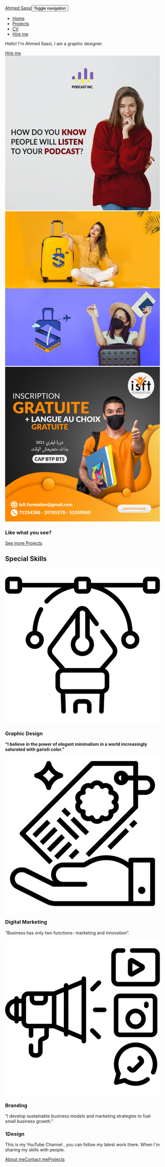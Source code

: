 <!DOCTYPE html>
<html>

<head>
    <meta charset="utf-8">
    <meta name="viewport" content="width=device-width, initial-scale=1.0, shrink-to-fit=no">
    <title>Home - Brand</title>
    <link rel="stylesheet" href="/assets/bootstrap/css/bootstrap.min.css">
    <link rel="stylesheet" href="https://fonts.googleapis.com/css?family=Lato:300,400,700">
    <link rel="stylesheet" href="/assets/fonts/ionicons.min.css">
    <link rel="stylesheet" href="https://cdnjs.cloudflare.com/ajax/libs/pikaday/1.6.1/css/pikaday.min.css">
    <link rel="stylesheet" href="/assets/css/untitled-1.css">
    <link rel="stylesheet" href="/assets/css/untitled.css">
</head>

<body>
    <nav class="navbar navbar-dark navbar-expand-lg fixed-top bg-white portfolio-navbar gradient" style="color: #272727;">
        <div class="container"><a class="navbar-brand logo" href="#">Ahmed Sassi</a><button data-toggle="collapse" class="navbar-toggler" data-target="#navbarNav"><span class="sr-only">Toggle navigation</span><span class="navbar-toggler-icon"></span></button>
            <div class="collapse navbar-collapse"
                id="navbarNav">
                <ul class="nav navbar-nav ml-auto">
                    <li class="nav-item"><a class="nav-link active" href="/index.html">Home</a></li>
                    <li class="nav-item"><a class="nav-link" href="/projects-grid-cards.html">Projects</a></li>
                    <li class="nav-item"><a class="nav-link" href="/cv.html">CV</a></li>
                    <li class="nav-item"><a class="nav-link" href="/hire-me.html">Hire me</a></li>
                </ul>
            </div>
        </div>
    </nav>
    <main class="page lanidng-page">
        <section class="portfolio-block block-intro">
            <div class="container">
                <div class="avatar" style="background-image:url(&quot;/assets/img/avatars/ahmedsassi.jpg&quot;);"></div>
                <div class="about-me">
                    <p>Hello! I'm Ahmed Sassi, I am a graphic designer.</p><a class="btn btn-outline-primary" role="button" href="/hire-me.html">Hire me</a></div>
            </div>
        </section>
        <section class="portfolio-block photography">
            <div class="container">
                <div class="row no-gutters">
                    <div class="col-md-6 col-lg-4 item zoom-on-hover"><a href="#"><img class="img-fluid image" src="/assets/img/work/How%20Do%20You%20Know%20People%20Will%20Listen%20to%20Your%20Podcast.png"></a></div>
                    <div class="col-md-6 col-lg-4 item zoom-on-hover"><a href="#"><img class="img-fluid image" src="/assets/img/work/120393420_372533363936629_9092562531073218848_n.jpg"></a></div>
                    <div class="col-md-6 col-lg-4 item zoom-on-hover"><a href="#"><img class="img-fluid image" src="/assets/img/work/1-01.jpg"></a></div>
                </div>
            </div>
        </section>
        <section class="portfolio-block call-to-action border-bottom">
            <div class="container">
                <div class="d-flex justify-content-center align-items-center content">
                    <h3>Like what you see?</h3><a class="btn btn-outline-primary btn-lg" role="button" href="/projects-grid-cards.html">See more Projects<a href="/hire-me.html"></a></a>
                </div>
            </div>
        </section>
        <section class="portfolio-block skills">
            <div class="container">
                <div class="heading">
                    <h2>Special Skills</h2>
                </div>
                <div class="row">
                    <div class="col-md-4">
                        <div class="card special-skill-item border-0">
                            <div class="card-header bg-transparent border-0"><img id="icons" src="/assets/img/icons/vector.png"></div>
                            <div class="card-body">
                                <h3 class="card-title">Graphic Design</h3>
                                <p class="card-text"><strong>“I believe in the power of elegant minimalism in a world increasingly saturated with garish color.”</strong><br></p>
                            </div>
                        </div>
                    </div>
                    <div class="col-md-4">
                        <div class="card special-skill-item border-0">
                            <div class="card-header bg-transparent border-0"><img id="icons" src="/assets/img/icons/price-tag.png"></div>
                            <div class="card-body">
                                <h3 class="card-title">Digital Marketing</h3>
                                <p class="card-text">“Business has only two functions- marketing and innovation”.<br></p>
                            </div>
                        </div>
                    </div>
                    <div class="col-md-4">
                        <div class="card special-skill-item border-0">
                            <div class="card-header bg-transparent border-0"><img id="icons" src="/assets/img/icons/social-media.png"></div>
                            <div class="card-body">
                                <h3 class="card-title">Branding</h3>
                                <p class="card-text">“I develop sustainable business models and marketing strategies to fuel small business growth.”<br></p>
                            </div>
                        </div>
                    </div>
                </div>
            </div>
        </section>
    </main>
    <section class="portfolio-block website gradient">
        <div class="container">
            <div class="row align-items-center">
                <div class="col-md-12 col-lg-5 offset-lg-1 text">
                    <h3>1Design</h3>
                    <p>This is my YouTube Channel , you can follow my latest work there. When I'm sharing my skills with people.</p><a href="https://www.youtube.com/channel/UC2UoSv6OzOgZ1zMoxZMAFSg"><i class="icon ion-social-youtube" style="width: 70px;height: 41px;"></i></a></div>
                <div
                    class="col-md-12 col-lg-5">
                    <div class="portfolio-laptop-mockup">
                        <div class="screen">
                            <div class="screen-content" style="background-image:url(&quot;/assets/img/work/banner%20yu-01.jpg&quot;);"></div>
                        </div>
                        <div class="keyboard"></div>
                    </div>
            </div>
        </div>
        </div>
    </section>
    <footer class="page-footer">
        <div class="container">
            <div class="links"><a href="#">About me</a><a href="#">Contact me</a><a href="#">Projects</a></div>
            <div class="social-icons"><a href="https://www.facebook.com/ahmad.sassi.311"><i class="icon ion-social-facebook"></i></a><a href="https://www.instagram.com/as_graphic_designer_2030/"><i class="icon ion-social-instagram-outline"></i></a><a href="https://www.youtube.com/channel/UC2UoSv6OzOgZ1zMoxZMAFSg"><i class="icon ion-social-youtube"></i></a>
                <a
                    class="fa-fa-linkedin" href="https://www.linkedin.com/in/ahmed-sassi-aa0183185/"><i class="icon ion-social-linkedin-outline"></i></a>
            </div>
        </div>
    </footer>
    <script src="/assets/js/jquery.min.js"></script>
    <script src="/assets/bootstrap/js/bootstrap.min.js"></script>
    <script src="https://cdnjs.cloudflare.com/ajax/libs/pikaday/1.6.1/pikaday.min.js"></script>
    <script src="/assets/js/theme.js"></script>
</body>

</html>